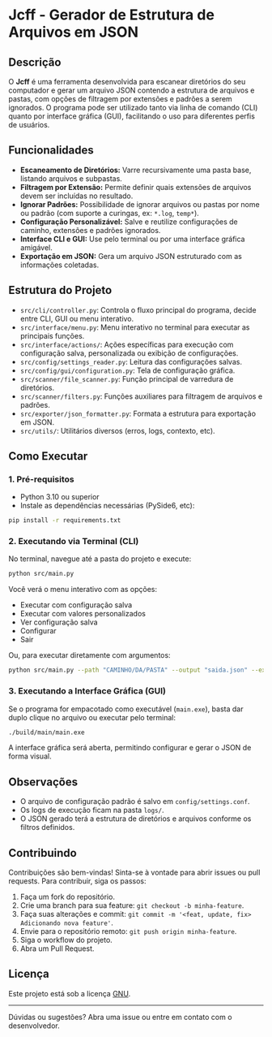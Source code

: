 # Jcff - Gerador de Estrutura de Arquivos em JSON

## Descrição

O **Jcff** é uma ferramenta desenvolvida para escanear diretórios do seu computador e gerar um arquivo JSON contendo a estrutura de arquivos e pastas, com opções de filtragem por extensões e padrões a serem ignorados. O programa pode ser utilizado tanto via linha de comando (CLI) quanto por interface gráfica (GUI), facilitando o uso para diferentes perfis de usuários.

## Funcionalidades

- **Escaneamento de Diretórios:** Varre recursivamente uma pasta base, listando arquivos e subpastas.
- **Filtragem por Extensão:** Permite definir quais extensões de arquivos devem ser incluídas no resultado.
- **Ignorar Padrões:** Possibilidade de ignorar arquivos ou pastas por nome ou padrão (com suporte a curingas, ex: `*.log`, `temp*`).
- **Configuração Personalizável:** Salve e reutilize configurações de caminho, extensões e padrões ignorados.
- **Interface CLI e GUI:** Use pelo terminal ou por uma interface gráfica amigável.
- **Exportação em JSON:** Gera um arquivo JSON estruturado com as informações coletadas.

## Estrutura do Projeto

- `src/cli/controller.py`: Controla o fluxo principal do programa, decide entre CLI, GUI ou menu interativo.
- `src/interface/menu.py`: Menu interativo no terminal para executar as principais funções.
- `src/interface/actions/`: Ações específicas para execução com configuração salva, personalizada ou exibição de configurações.
- `src/config/settings_reader.py`: Leitura das configurações salvas.
- `src/config/gui/configuration.py`: Tela de configuração gráfica.
- `src/scanner/file_scanner.py`: Função principal de varredura de diretórios.
- `src/scanner/filters.py`: Funções auxiliares para filtragem de arquivos e padrões.
- `src/exporter/json_formatter.py`: Formata a estrutura para exportação em JSON.
- `src/utils/`: Utilitários diversos (erros, logs, contexto, etc).

## Como Executar

### 1. Pré-requisitos
- Python 3.10 ou superior
- Instale as dependências necessárias (PySide6, etc):

```bash
pip install -r requirements.txt
```

### 2. Executando via Terminal (CLI)

No terminal, navegue até a pasta do projeto e execute:

```bash
python src/main.py
```

Você verá o menu interativo com as opções:
- Executar com configuração salva
- Executar com valores personalizados
- Ver configuração salva
- Configurar
- Sair

Ou, para executar diretamente com argumentos:

```bash
python src/main.py --path "CAMINHO/DA/PASTA" --output "saida.json" --ext .pdf .txt --ignore *.log temp*
```

### 3. Executando a Interface Gráfica (GUI)

Se o programa for empacotado como executável (`main.exe`), basta dar duplo clique no arquivo ou executar pelo terminal:

```bash
./build/main/main.exe
```

A interface gráfica será aberta, permitindo configurar e gerar o JSON de forma visual.

## Observações

- O arquivo de configuração padrão é salvo em `config/settings.conf`.
- Os logs de execução ficam na pasta `logs/`.
- O JSON gerado terá a estrutura de diretórios e arquivos conforme os filtros definidos.

## Contribuindo

Contribuições são bem-vindas! Sinta-se à vontade para abrir issues ou pull requests. Para contribuir, siga os passos:
1. Faça um fork do repositório.
2. Crie uma branch para sua feature: `git checkout -b minha-feature`.
3. Faça suas alterações e commit: `git commit -m '<feat, update, fix> Adicionando nova feature'`.
4. Envie para o repositório remoto: `git push origin minha-feature`.
5. Siga o workflow do projeto.
6. Abra um Pull Request.

## Licença

Este projeto está sob a licença [GNU](./LICENSE).

---

Dúvidas ou sugestões? Abra uma issue ou entre em contato com o desenvolvedor.
